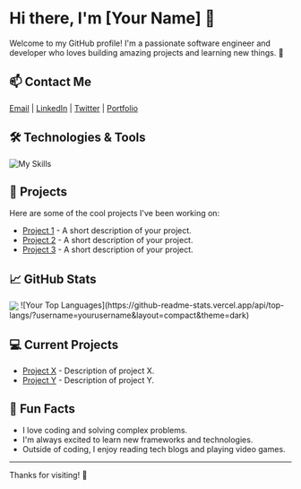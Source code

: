 # Hi there, I'm [Your Name] 👋

Welcome to my GitHub profile! I'm a passionate software engineer and developer who loves building amazing projects and learning new things. 🚀

## 📫 Contact Me
[Email](mailto:your.email@example.com) | [LinkedIn](https://www.linkedin.com/in/yourprofile/) | [Twitter](https://twitter.com/yourprofile) | [Portfolio](https://yourportfolio.com)

## 🛠️ Technologies & Tools

![My Skills](https://skillicons.dev/icons?i=js,html,css,react,nodejs,express,postgres,mongodb,git,github,bootstrap,tailwind,graphql,docker,python,java,typescript,vue,angular,jquery,linux)

## 🔧 Projects

Here are some of the cool projects I've been working on:

- [Project 1](https://github.com/yourusername/project1) - A short description of your project.
- [Project 2](https://github.com/yourusername/project2) - A short description of your project.
- [Project 3](https://github.com/yourusername/project3) - A short description of your project.

## 📈 GitHub Stats

<img align="center" src="https://github-readme-stats.vercel.app/api/top-langs/?username=rutarj&theme=default&show_icons=true&hide_border=true&layout=compact">
![Your Top Languages](https://github-readme-stats.vercel.app/api/top-langs/?username=yourusername&layout=compact&theme=dark)

## 💻 Current Projects

- [Project X](https://github.com/yourusername/projectx) - Description of project X.
- [Project Y](https://github.com/yourusername/projecty) - Description of project Y.

## 👾 Fun Facts

- I love coding and solving complex problems.
- I'm always excited to learn new frameworks and technologies.
- Outside of coding, I enjoy reading tech blogs and playing video games.

---

Thanks for visiting! 🌟
